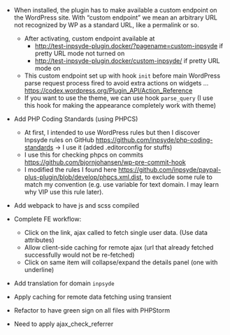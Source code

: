 - When installed, the plugin has to make available a custom endpoint on the WordPress site. With “custom endpoint” we mean an arbitrary URL not recognized by WP as a standard URL, like a permalink or so.
  - After activating, custom endpoint available at
    - http://test-inpsyde-plugin.docker/?pagename=custom-inpsyde if pretty URL mode not turned on
    - http://test-inpsyde-plugin.docker/custom-inpsyde/ if pretty URL mode on
  - This custom endpoint set up with hook `init` before main WordPress parse request process fired to avoid extra actions on widgets ... https://codex.wordpress.org/Plugin_API/Action_Reference
  - If you want to use the theme, we can use hook `parse_query` (I use this hook for making the appearance completely work with theme)

- Add PHP Coding Standards (using PHPCS)
  - At first, I intended to use WordPress rules but then I discover Inpsyde rules on GitHub https://github.com/inpsyde/php-coding-standards -> I use it (added .editorconfig for stuffs)
  - I use this for checking phpcs on commits https://github.com/bjornjohansen/wp-pre-commit-hook
  - I modified the rules I found here https://github.com/inpsyde/paypal-plus-plugin/blob/develop/phpcs.xml.dist, to exclude some rule to match my convention (e.g. use variable for text domain. I may learn why VIP use this rule later).
  
- Add webpack to have js and scss compiled
- Complete FE workflow:
  - Click on the link, ajax called to fetch single user data. (Use data attributes)
  - Allow client-side caching for remote ajax (url that already fetched successfully would not be re-fetched)
  - Click on same item will collapse/expand the details panel (one with underline)

- Add translation for domain `inpsyde`
- Apply caching for remote data fetching using transient

- Refactor to have green sign on all files with PHPStorm

- Need to apply ajax_check_referrer
